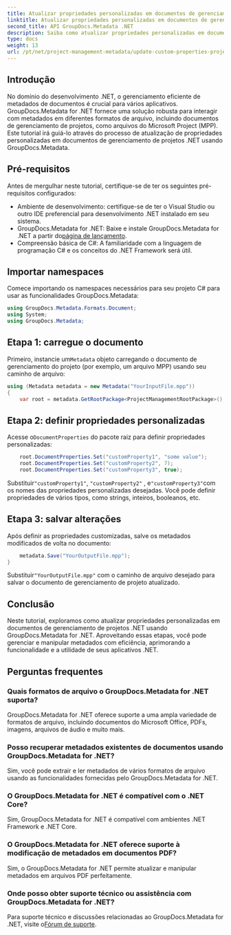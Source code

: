 ```yaml
---
title: Atualizar propriedades personalizadas em documentos de gerenciamento de projetos .NET
linktitle: Atualizar propriedades personalizadas em documentos de gerenciamento de projetos .NET
second_title: API GroupDocs.Metadata .NET
description: Saiba como atualizar propriedades personalizadas em documentos de gerenciamento de projetos .NET usando GroupDocs.Metadata for .NET. Aprimore o gerenciamento de metadados em seus aplicativos.
type: docs
weight: 13
url: /pt/net/project-management-metadata/update-custom-properties-project-management-documents/
---
```

## Introdução
No domínio do desenvolvimento .NET, o gerenciamento eficiente de metadados de documentos é crucial para vários aplicativos. GroupDocs.Metadata for .NET fornece uma solução robusta para interagir com metadados em diferentes formatos de arquivo, incluindo documentos de gerenciamento de projetos, como arquivos do Microsoft Project (MPP). Este tutorial irá guiá-lo através do processo de atualização de propriedades personalizadas em documentos de gerenciamento de projetos .NET usando GroupDocs.Metadata.
## Pré-requisitos
Antes de mergulhar neste tutorial, certifique-se de ter os seguintes pré-requisitos configurados:
- Ambiente de desenvolvimento: certifique-se de ter o Visual Studio ou outro IDE preferencial para desenvolvimento .NET instalado em seu sistema.
-  GroupDocs.Metadata for .NET: Baixe e instale GroupDocs.Metadata for .NET a partir do[página de lançamento](https://releases.groupdocs.com/metadata/net/).
- Compreensão básica de C#: A familiaridade com a linguagem de programação C# e os conceitos do .NET Framework será útil.

## Importar namespaces
Comece importando os namespaces necessários para seu projeto C# para usar as funcionalidades GroupDocs.Metadata:
```csharp
using GroupDocs.Metadata.Formats.Document;
using System;
using GroupDocs.Metadata;
```
## Etapa 1: carregue o documento
 Primeiro, instancie um`Metadata` objeto carregando o documento de gerenciamento do projeto (por exemplo, um arquivo MPP) usando seu caminho de arquivo:
```csharp
using (Metadata metadata = new Metadata("YourInputFile.mpp"))
{
    var root = metadata.GetRootPackage<ProjectManagementRootPackage>();
```
## Etapa 2: definir propriedades personalizadas
 Acesse o`DocumentProperties` do pacote raiz para definir propriedades personalizadas:
```csharp
    root.DocumentProperties.Set("customProperty1", "some value");
    root.DocumentProperties.Set("customProperty2", 7);
    root.DocumentProperties.Set("customProperty3", true);
```
 Substituir`"customProperty1"`, `"customProperty2"` , e`"customProperty3"`com os nomes das propriedades personalizadas desejadas. Você pode definir propriedades de vários tipos, como strings, inteiros, booleanos, etc.
## Etapa 3: salvar alterações
Após definir as propriedades customizadas, salve os metadados modificados de volta no documento:
```csharp
    metadata.Save("YourOutputFile.mpp");
}
```
 Substituir`"YourOutputFile.mpp"` com o caminho de arquivo desejado para salvar o documento de gerenciamento de projeto atualizado.

## Conclusão
Neste tutorial, exploramos como atualizar propriedades personalizadas em documentos de gerenciamento de projetos .NET usando GroupDocs.Metadata for .NET. Aproveitando essas etapas, você pode gerenciar e manipular metadados com eficiência, aprimorando a funcionalidade e a utilidade de seus aplicativos .NET.

## Perguntas frequentes
### Quais formatos de arquivo o GroupDocs.Metadata for .NET suporta?
GroupDocs.Metadata for .NET oferece suporte a uma ampla variedade de formatos de arquivo, incluindo documentos do Microsoft Office, PDFs, imagens, arquivos de áudio e muito mais.
### Posso recuperar metadados existentes de documentos usando GroupDocs.Metadata for .NET?
Sim, você pode extrair e ler metadados de vários formatos de arquivo usando as funcionalidades fornecidas pelo GroupDocs.Metadata for .NET.
### O GroupDocs.Metadata for .NET é compatível com o .NET Core?
Sim, GroupDocs.Metadata for .NET é compatível com ambientes .NET Framework e .NET Core.
### O GroupDocs.Metadata for .NET oferece suporte à modificação de metadados em documentos PDF?
Sim, o GroupDocs.Metadata for .NET permite atualizar e manipular metadados em arquivos PDF perfeitamente.
### Onde posso obter suporte técnico ou assistência com GroupDocs.Metadata for .NET?
 Para suporte técnico e discussões relacionadas ao GroupDocs.Metadata for .NET, visite o[Fórum de suporte](https://forum.groupdocs.com/c/metadata/14).